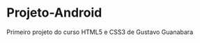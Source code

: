 # Projeto-Android
Primeiro projeto do curso HTML5 e CSS3 de Gustavo Guanabara

<a href="https://balenav.github.io/Projeto-Android/android.html">